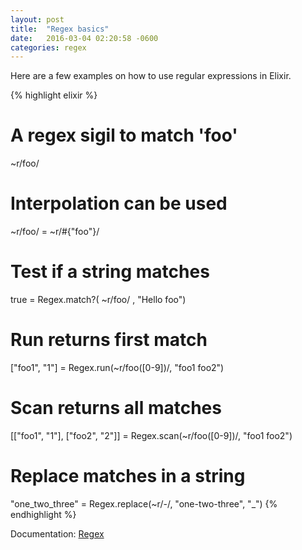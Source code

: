 ```yaml
---
layout: post
title:  "Regex basics"
date:   2016-03-04 02:20:58 -0600
categories: regex
---
```

Here are a few examples on how to use regular expressions in Elixir.

{% highlight elixir %}
# A regex sigil to match 'foo'
~r/foo/

# Interpolation can be used
~r/foo/ = ~r/#{"foo"}/

# Test if a string matches
true = Regex.match?( ~r/foo/ , "Hello foo")

# Run returns first match
["foo1", "1"] = Regex.run(~r/foo([0-9])/, "foo1 foo2")

# Scan returns all matches
[["foo1", "1"], ["foo2", "2"]] = Regex.scan(~r/foo([0-9])/, "foo1 foo2")

# Replace matches in a string
"one_two_three" = Regex.replace(~r/-/, "one-two-three", "_")
{% endhighlight %}


Documentation: [Regex](http://elixir-lang.org/docs/stable/elixir/Regex.html)
